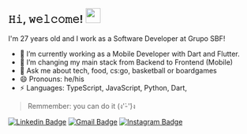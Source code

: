 <h2> 𝙷𝚒, 𝚠𝚎𝚕𝚌𝚘𝚖𝚎! <img src="https://emojis.slackmojis.com/emojis/images/1643515023/10521/meow_code.gif?1643515023" width="30px"> </h2>

I'm 27 years old and I work as a Software Developer at Grupo SBF!

- 🔭 I’m currently working as a Mobile Developer with Dart and Flutter.
- 🌱 I’m changing my main stack from Backend to Frontend (Mobile)
- 💬 Ask me about tech, food, cs:go, basketball or boardgames
- 😄 Pronouns: he/his
- ⚡ Languages: TypeScript, JavaScript, Python, Dart,

> Remmember: you can do it (ง'̀-'́)ง


[![Linkedin Badge](https://img.shields.io/badge/-marceloarthur-063f5b?style=flat-square&logo=Linkedin&logoColor=white&link=https://www.linkedin.com/in/marcelo-arthur/)](https://www.linkedin.com/in/marcelo-arthur/) [![Gmail Badge](https://img.shields.io/badge/-marcelobragalemos@gmail.com-c14438?style=flat-square&logo=Gmail&logoColor=white&link=mailto:marcelobragalemos@gmail.com)](mailto:marcelobragalemos@gmail.com)
[![Instagram Badge](https://img.shields.io/badge/-@oimarceloarthur-0f0f0f?style=flat-square&labelColor=0f0f0f&logo=Instagram&logoColor=white&link=https://www.instagram.com/oimarceloarthur/)](https://www.instagram.com/oimarceloarthur/) 
